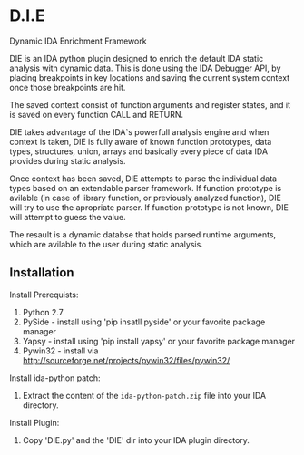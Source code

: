 D.I.E
=====
Dynamic IDA Enrichment Framework

DIE is an IDA python plugin designed to enrich the default IDA static analysis with dynamic data.
This is done using the IDA Debugger API, by placing breakpoints in key locations and saving the current system context once those breakpoints are hit.

The saved context consist of function arguments and register states, and it is saved on every function CALL and RETURN.

DIE takes advantage of the IDA`s powerfull analysis engine and when context is taken, DIE is fully aware of known function prototypes, data types, structures, union, arrays and basically every piece of data IDA provides during static analysis.

Once context has been saved, DIE attempts to parse the individual data types based on an extendable parser framework.
If function prototype is avilable (in case of library function, or previously analyzed function),  DIE will try to use the apropriate parser.
If function prototype is not known, DIE will attempt to guess the value.

The resault is a dynamic databse that holds parsed runtime arguments, which are avilable to the user during static analysis.

Installation
------------
Install Prerequists:

1. Python 2.7
2. PySide  - install using 'pip insatll pyside' or your favorite package manager
3. Yapsy   - install using 'pip install yapsy' or your favorite package manager
4. Pywin32   - install via http://sourceforge.net/projects/pywin32/files/pywin32/

Install ida-python patch:

1. Extract the content of the `ida-python-patch.zip` file into your IDA directory.

Install Plugin:

1. Copy 'DIE.py' and the 'DIE' dir into your IDA plugin directory.



